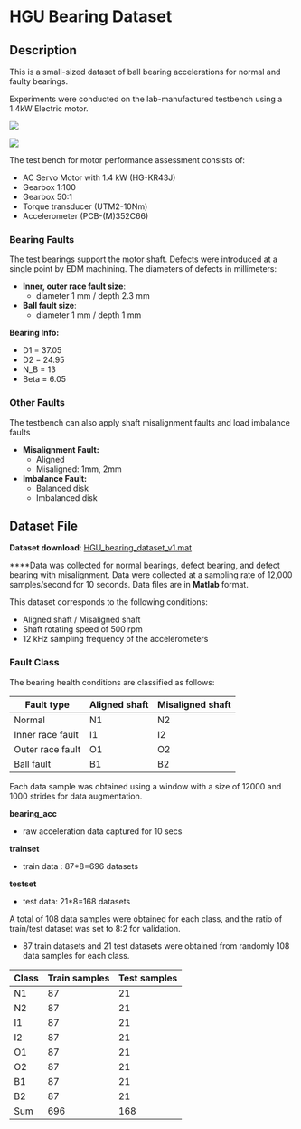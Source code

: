 # HGU Bearing Dataset

## Description

This is a small-sized dataset of ball bearing accelerations for normal and faulty bearings.

Experiments were conducted on the lab-manufactured testbench using a 1.4kW Electric motor.

![](https://user-images.githubusercontent.com/84221531/208964624-de3da554-c9ac-42ee-81f6-416f54acf72c.png)

![](https://user-images.githubusercontent.com/82484459/231032403-e408eb77-b7a8-4177-abde-a3646b4621d7.png)

The test bench for motor performance assessment consists of:

* AC Servo Motor with 1.4 kW (HG-KR43J)
* Gearbox 1:100
* Gearbox 50:1
* Torque transducer (UTM2-10Nm)
* Accelerometer (PCB-(M)352C66)

### Bearing Faults

The test bearings support the motor shaft. Defects were introduced at a single point by EDM machining. The diameters of defects in millimeters:

* **Inner, outer race fault size**:
  * diameter 1 mm / depth 2.3 mm
* **Ball fault size**:
  * diameter 1 mm / depth 1 mm

**Bearing Info:**

* D1 = 37.05
* D2 = 24.95
* N\_B = 13
* Beta = 6.05

### Other Faults

The testbench can also apply shaft misalignment faults and load imbalance faults

* **Misalignment Fault:**
  * Aligned
  * Misaligned: 1mm, 2mm
* **Imbalance Fault:**
  * Balanced disk
  * Imbalanced disk

## Dataset File

**Dataset download**: [HGU\_bearing\_dataset\_v1.mat](https://drive.google.com/file/d/1bkB45JlS0Z7lILDIBCOj2u4NZzHTqn9i/view?usp=share_link)

\*\*\*\*Data was collected for normal bearings, defect bearing, and defect bearing with misalignment. Data were collected at a sampling rate of 12,000 samples/second for 10 seconds. Data files are in **Matlab** format.

This dataset corresponds to the following conditions:

* Aligned shaft / Misaligned shaft
* Shaft rotating speed of 500 rpm
* 12 kHz sampling frequency of the accelerometers

###

### Fault Class

The bearing health conditions are classified as follows:

| Fault type       | Aligned shaft | Misaligned shaft |
| ---------------- | ------------- | ---------------- |
| Normal           | N1            | N2               |
| Inner race fault | I1            | I2               |
| Outer race fault | O1            | O2               |
| Ball fault       | B1            | B2               |

Each data sample was obtained using a window with a size of 12000 and 1000 strides for data augmentation.

**bearing\_acc**

* raw acceleration data captured for 10 secs

**trainset**

* train data : 87\*8=696 datasets

**testset**

* test data: 21\*8=168 datasets

A total of 108 data samples were obtained for each class, and the ratio of train/test dataset was set to 8:2 for validation.

* 87 train datasets and 21 test datasets were obtained from randomly 108 data samples for each class.

| Class | Train samples | Test samples |
| ----- | ------------- | ------------ |
| N1    | 87            | 21           |
| N2    | 87            | 21           |
| I1    | 87            | 21           |
| I2    | 87            | 21           |
| O1    | 87            | 21           |
| O2    | 87            | 21           |
| B1    | 87            | 21           |
| B2    | 87            | 21           |
| Sum   | 696           | 168          |
